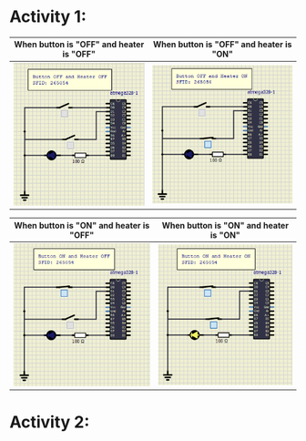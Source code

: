 # Activity 1:

|When button is "OFF" and heater is "OFF"|When button is "OFF" and heater is "ON"|
|:--:|:--:|
![simul1](https://github.com/Shriya-265054/EmbeddedC/blob/main/simulation/00.PNG)|![simul2](https://github.com/Shriya-265054/EmbeddedC/blob/main/simulation/01.PNG)|

|When button is "ON" and heater is "OFF"|When button is "ON" and heater is "ON"|
|:--:|:--:|
![simul3](https://github.com/Shriya-265054/EmbeddedC/blob/main/simulation/10.PNG)|![simul2](https://github.com/Shriya-265054/EmbeddedC/blob/main/simulation/11.PNG)|

# Activity 2:
